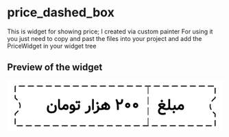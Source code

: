 # price_dashed_box
This is widget for showing price;
I created via custom painter
For using it you just need to copy and past the files into your project and add the PriceWidget in your widget tree


## Preview of the widget
![plot](./Screenshot_1683053236.png)
